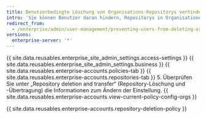 ```yaml
---
title: Benutzerbedingte Löschung von Organisations-Repositorys verhindern
intro: 'Sie können Benutzer daran hindern, Repositorys in Organisationen auf Ihrer {{ site.data.variables.product.prodname_ghe_server }}-Appliance zu löschen oder zu übertragen.'
redirect_from:
  - /enterprise/admin/user-management/preventing-users-from-deleting-organization-repositories
versions:
  enterprise-server: '*'
---
```


{{ site.data.reusables.enterprise_site_admin_settings.access-settings }}
{{ site.data.reusables.enterprise_site_admin_settings.business }}
{{ site.data.reusables.enterprise-accounts.policies-tab }}
{{ site.data.reusables.enterprise-accounts.repositories-tab }}
5. Überprüfen Sie unter „Repository deletion and transfer“ (Repository-Löschung und -Übertragung) die Informationen zum Ändern der Einstellung. {{ site.data.reusables.enterprise-accounts.view-current-policy-config-orgs }}

{{ site.data.reusables.enterprise-accounts.repository-deletion-policy }}
